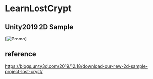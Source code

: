 # LearnLostCrypt

## Unity2019 2D Sample 

[![Promo](/Image/gif/lostcrypt.gif)]



## reference

https://blogs.unity3d.com/2019/12/18/download-our-new-2d-sample-project-lost-crypt/
